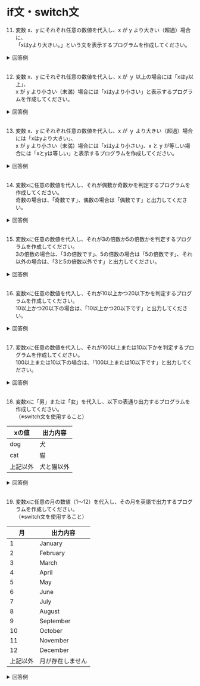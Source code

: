 # if文・switch文

11. 変数 x、y にそれぞれ任意の数値を代入し、x が y より大きい（超過）場合に、  
「xはyより大きい。」という文を表示するプログラムを作成してください。

<details><summary>回答例</summary><div>
		
```
$x = 10;
$y = 2;
	
if ($x > $y) {
    echo $x . 'は' . $y . 'より大きい';
}
```
		
</div></details>
	

<br>
	
12.  変数 x、y にそれぞれ任意の数値を代入し、x が ｙ 以上の場合には「xはy以上」、  
x が y より小さい（未満）場合には「xはyより小さい」と表示するプログラムを作成してください。

<details><summary>回答例</summary><div>
		
```
$x = 10;
$y = 20;
	
if ($x >= $y) {
    echo $x . 'は' . $y . '以上';
} else {
    echo $x . 'は' . $y . 'より小さい';
}
```
		
</div></details>
	

<br>
	
13.  変数 x、y にそれぞれ任意の数値を代入し、x が ｙ より大きい（超過）場合には「xはyより大きい」、  
x が y より小さい（未満）場合には「xはyより小さい」、x と y が等しい場合には「xとyは等しい」と表示するプログラムを作成してください。

<details><summary>回答例</summary><div>
		
```
$x = 10;
$y = 10;
if ($x > $y) {
    echo $x . 'は' . $y . 'より大きい';
} elseif ($x === $y) {
    echo $x . 'と' . $y . 'は等しい';
} else {
    echo $x . 'は' . $y . 'より小さい';
}
```
		
</div></details>
	

<br>
	
14. 変数xに任意の数値を代入し、それが偶数か奇数かを判定するプログラムを作成してください。   
奇数の場合は、「奇数です」、偶数の場合は「偶数です」と出力してください。

<details><summary>回答例</summary><div>
		
```
$x = 10;

if ($x % 2 === 0) {
    echo '偶数です';
} else {
    echo '奇数です';
}
```
		
</div></details>
	

<br>
	
15. 変数xに任意の数値を代入し、それが3の倍数か5の倍数かを判定するプログラムを作成してください。   
3の倍数の場合は、「3の倍数です」、5の倍数の場合は「5の倍数です」、それ以外の場合は、「3と5の倍数以外です」と出力してください。

<details><summary>回答例</summary><div>
		
```
$x = 4;
		
if ($x % 3 == 0) {
    echo '3の倍数です';
} else if ($x % 5 == 0) {
    echo '5の倍数です';
} else {
    echo '3と5の倍数以外です';
}
```
		
</div></details>
	

<br>
	
16. 変数xに任意の数値を代入し、それが10以上かつ20以下かを判定するプログラムを作成してください。   
10以上かつ20以下の場合は、「10以上かつ20以下です」と出力してください。

<details><summary>回答例</summary><div>
		
```
$x = 14;
	
if (10 <= $x && $x <= 20) {
    echo '10以上かつ20以下です';
}
```
		
</div></details>
	

<br>
	
17. 変数xに任意の数値を代入し、それが100以上または10以下かを判定するプログラムを作成してください。   
100以上または10以下の場合は、「100以上または10以下です」と出力してください。

<details><summary>回答例</summary><div>
		
```
$x = 111;
	
if (100 <= $x || $x <= 10) {
    echo '100以上または10以下です';
}
```
		
</div></details>
	

<br>
	
18. 変数xに「男」または「女」を代入し、以下の表通り出力するプログラムを作成してください。   
（※switch文を使用すること）

 | xの値    | 出力内容 |
 | -------- | -------- |
 | dog       | 犬     |
 | cat       | 猫   |
 | 上記以外 | 犬と猫以外      |

<details><summary>回答例</summary><div>
		
```
$x = "dog";
	
switch ($x) {
    case "dog":
        echo '犬';
        break;
    case "cat":
        echo '猫';
        break;
    default:
        echo '犬と猫以外';
        break;
}
```
		
</div></details>
	

<br>
	
19. 変数xに任意の月の数値（1〜12）を代入し、その月を英語で出力するプログラムを作成してください。   
（※switch文を使用すること）

 | 月       | 出力内容         |
 | -------- | ---------------- |
 | 1        | January          |
 | 2        | February         |
 | 3        | March            |
 | 4        | April            |
 | 5        | May              |
 | 6        | June             |
 | 7        | July             |
 | 8        | August           |
 | 9        | September        |
 | 10       | October          |
 | 11       | November         |
 | 12       | December         |
 | 上記以外 | 月が存在しません |

<details><summary>回答例</summary><div>
		
```
$x = 4;
	
switch ($x) {
    case 1:
        echo 'January';
	break;
    case 2:
        echo 'February';
        break;
    case 3:
        echo 'March';
        break;
    case 4:
        echo 'April';
        break;
    case 5:
        echo 'May';
        break;
    case 6:
        echo 'June';
        break;
    case 7:
        echo 'July';
        break;
    case 8:
        echo 'August';
        break;
    case 9:
        echo 'September';
        break;
    case 10:
        echo 'October';
        break;
    case 11:
        echo 'November';
        break;
    case 12:
        echo 'December';
        break;
    default:
        echo '月が存在しません';
        break;
}
```
		
</div></details>
	

<br>
